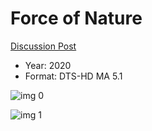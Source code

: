 # Force of Nature

[Discussion Post](https://www.avsforum.com/threads/bass-eq-for-filtered-movies.2995212/post-59827314)

* Year: 2020
* Format: DTS-HD MA 5.1

![img 0](https://i.imgur.com/SCtp3pe.jpg)

![img 1](https://i.imgur.com/XOzY3ex.png)

